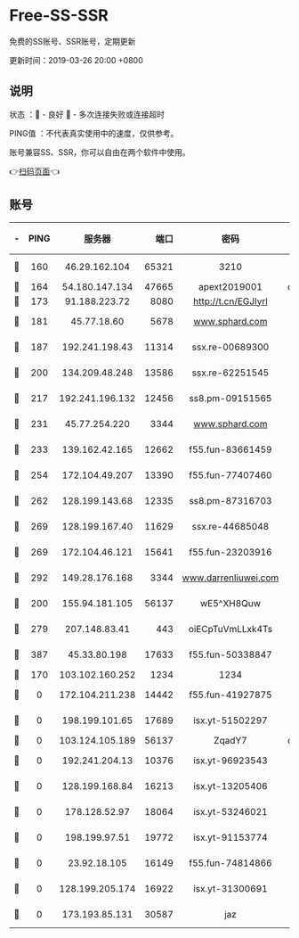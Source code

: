 # Free-SS-SSR

免费的SS账号、SSR账号，定期更新

更新时间：2019-03-26 20:00 +0800

## 说明

状态     ：🙂 - 良好 🙁 - 多次连接失败或连接超时

PING值   ：不代表真实使用中的速度，仅供参考。

账号兼容SS、SSR，你可以自由在两个软件中使用。

👉[扫码页面](https://liesauer.github.io/Free-SS-SSR/)👈

## 账号

|-|PING|服务器|端口|密码|加密方式|区域|
|:----:|:----:|:-----:|-----:|:----:|:----:|:----:|
|🙂|160|46.29.162.104|65321|3210|aes-256-ctr|RU|
|🙂|164|54.180.147.134|47665|apext2019001|chacha20|KR|
|🙂|173|91.188.223.72|8080|http://t.cn/EGJIyrl|rc4-md5|RU|
|🙂|181|45.77.18.60|5678|www.sphard.com|aes-256-cfb|JP|
|🙂|187|192.241.198.43|11314|ssx.re-00689300|aes-256-cfb|US|
|🙂|200|134.209.48.248|13586|ssx.re-62251545|aes-256-cfb|US|
|🙂|217|192.241.196.132|12456|ss8.pm-09151565|aes-256-cfb|US|
|🙂|231|45.77.254.220|3344|www.sphard.com|aes-256-cfb|SG|
|🙂|233|139.162.42.165|12662|f55.fun-83661459|aes-256-cfb|SG|
|🙂|254|172.104.49.207|13390|f55.fun-77407460|aes-256-cfb|SG|
|🙂|262|128.199.143.68|12335|ss8.pm-87316703|aes-256-cfb|SG|
|🙂|269|128.199.167.40|11629|ssx.re-44685048|aes-256-cfb|SG|
|🙂|269|172.104.46.121|15641|f55.fun-23203916|aes-256-cfb|SG|
|🙂|292|149.28.176.168|3344|www.darrenliuwei.com|aes-256-cfb|AU|
|🙂|200|155.94.181.105|56137|wE5^XH8Quw|aes-256-cfb|US|
|🙂|279|207.148.83.41|443|oiECpTuVmLLxk4Ts|aes-256-cfb|AU|
|🙂|387|45.33.80.198|17633|f55.fun-50338847|aes-256-cfb|US|
|🙁|170|103.102.160.252|1234|1234|rc4-md5|JP|
|🙁|0|172.104.211.238|14442|f55.fun-41927875|aes-256-cfb|US|
|🙁|0|198.199.101.65|17689|isx.yt-51502297|aes-256-cfb|US|
|🙁|0|103.124.105.189|56137|ZqadY7|chacha20|US|
|🙁|0|192.241.204.13|10376|isx.yt-96923543|aes-256-cfb|US|
|🙁|0|128.199.168.84|16213|isx.yt-13205406|aes-256-cfb|SG|
|🙁|0|178.128.52.97|18064|isx.yt-53246021|aes-256-cfb|SG|
|🙁|0|198.199.97.51|19772|isx.yt-91153774|aes-256-cfb|US|
|🙁|0|23.92.18.105|16149|f55.fun-74814866|aes-256-cfb|US|
|🙁|0|128.199.205.174|16922|isx.yt-31300691|aes-256-cfb|SG|
|🙁|0|173.193.85.131|30587|jaz|aes-256-cfb|US|
